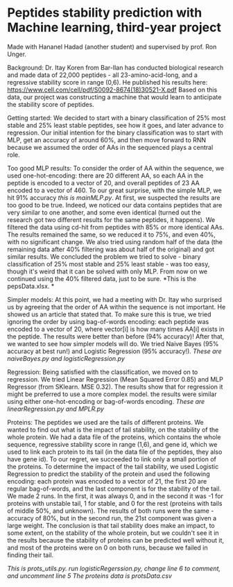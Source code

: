 # Peptides stability prediction with Machine learning, third-year project
Made with Hananel Hadad (another student) and supervised by prof. Ron Unger.

Background:
Dr. Itay Koren from Bar-Ilan has conducted biological research and made data of 22,000 peptides - all 23-amino-acid-long, and a regressive stability score in range (0,6).
He published his results here: https://www.cell.com/cell/pdf/S0092-8674(18)30521-X.pdf
Based on this data, our project was constructing a machine that would learn to anticipate the stability score of peptides.

Getting started:
We decided to start with a binary classification of 25% most stable and 25% least stable peptides, see how it goes, and later advance to regression.
Our initial intention for the binary classification was to start with MLP, get an accuracy of around 60%, and then move forward to RNN because we assumed the order of AAs in the sequenced plays a central role.

Too good MLP results:
To consider the order of AA within the sequence, we used one-hot-encoding: there are 20 different AA, so each AA in the peptide is encoded to a vector of 20, and overall peptides of 23 AA encoded to a vector of 460.
To our great surprise, with the simple MLP, we hit 91% accuracy *this is mainMLP.py*.
At first, we suspected the results are too good to be true.
Indeed, we noticed our data contains peptides that are very similar to one another, and some even identical (turned out the research got two different results for the same peptides, it happens). We filtered the data using cd-hit from peptides with 85% or more identical AAs.
The results remained the same, so we reduced it to 75%, and even 40%, with no significant change. We also tried using random half of the data (the remaining data after 40% filtering was about half of the original) and got similar results.
We concluded the problem we tried to solve - binary classification of 25% most stable and 25% least stable - was too easy, though it's weird that it can be solved with only MLP.
From now on we continued using the 40% filtered data, just to be sure. *This is the pepsData.xlsx. *

Simpler models:
At this point, we had a meeting with Dr. Itay who surprised us by agreeing that the order of AA within the sequence is not important. He showed us an article that stated that.
To make sure this is true, we tried ignoring the order by using bag-of-words encoding: each peptide was encoded to a vector of 20, where vector[i] is how many times AA[i] exists in the peptide.
The results were better than before (94% accuracy)!
After that, we wanted to see how simpler models will do.
We tried Naive Bayes (95% accuracy at best run!) and Logistic Regression (95% accuracy!).
*These are naiveBayes.py and logisticRegression.py*

Regression:
Being satisfied with the classification, we moved on to regression. We tried Linear Regression (Mean Squared Error 0.85) and MLP Regressor (from SKlearn. MSE 0.32). The results show that for regression it might be preferred to use a more complex model.
the results were similar using either one-hot-encoding or bag-of-words encoding.
*These are linearRegression.py and MPLR.py*

Proteins:
The peptides we used are the tails of different proteins.
We wanted to find out what is the impact of tail stability, on the stability of the whole protein.
We had a data file of the proteins, which contains the whole sequence, regressive stability score in range (1,6), and gene id, which we used to link each protein to its tail (in the data file of the peptides, they also have gene id).
To our regret, we succeeded to link only a small portion of the proteins.
To determine the impact of the tail stability, we used Logistic Regression to predict the stability of the protein and used the following encoding: each protein was encoded to a vector of 21, the first 20 are regular bag-of-words, and the last component is for the stability of the tail.
We made 2 runs. In the first, it was always 0, and in the second it was -1 for proteins with unstable tail, 1 for stable, and 0 for the rest (proteins with tails of middle 50%, and unknown).
The results of both runs were the same - accuracy of 80%, but in the second run, the 21st component was given a large weight.
The conclusion is that tail stability does make an impact, to some extent, on the stability of the whole protein, but we couldn't see it in the results because the stability of proteins can be predicted well without it, and most of the proteins were on 0 on both runs, because we failed in finding their tail.

*This is prots_utils.py.  run logisticRegerssion.py, change line 6 to comment, and uncomment line 5*
*The proteins data is protsData.csv*
